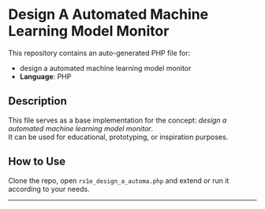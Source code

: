 # Design A Automated Machine Learning Model Monitor

This repository contains an auto-generated PHP file for:

- design a automated machine learning model monitor
- **Language**: PHP

## Description

This file serves as a base implementation for the concept: *design a automated machine learning model monitor*.  
It can be used for educational, prototyping, or inspiration purposes.

## How to Use

Clone the repo, open `rx1e_design_a_automa.php` and extend or run it according to your needs.

---



